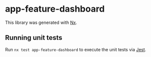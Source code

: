 # app-feature-dashboard

This library was generated with [Nx](https://nx.dev).

## Running unit tests

Run `nx test app-feature-dashboard` to execute the unit tests via [Jest](https://jestjs.io).
